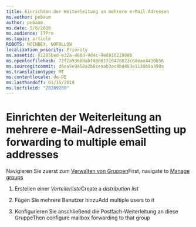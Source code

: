 ```yaml
---
title: Einrichten der Weiterleitung an mehrere e-Mail-Adressen
ms.author: pebaum
author: pebaum
ms.date: 5/8/2018
ms.audience: ITPro
ms.topic: article
ROBOTS: NOINDEX, NOFOLLOW
localization_priority: Priority
ms.assetid: 81205bed-e32a-468d-9d4c-9e881622908b
ms.openlocfilehash: 72f2a9368dabfd8001216478823c6deae4430b56
ms.sourcegitcommit: d6ea5e9458a2b8ceaab3ac4bd483e1130b9a398a
ms.translationtype: MT
ms.contentlocale: de-DE
ms.lasthandoff: 01/15/2019
ms.locfileid: "28289280"
---
```

# <a name="setting-up-forwarding-to-multiple-email-addresses"></a><span data-ttu-id="d5250-102">Einrichten der Weiterleitung an mehrere e-Mail-Adressen</span><span class="sxs-lookup"><span data-stu-id="d5250-102">Setting up forwarding to multiple email addresses</span></span>

<span data-ttu-id="d5250-103">Navigieren Sie zuerst zum [Verwalten von Gruppen](https://portal.office.com/adminportal/home#/groups)</span><span class="sxs-lookup"><span data-stu-id="d5250-103">First, navigate to [Manage groups](https://portal.office.com/adminportal/home#/groups)</span></span>
  
1. <span data-ttu-id="d5250-104">Erstellen einer *Verteilerliste*</span><span class="sxs-lookup"><span data-stu-id="d5250-104">Create a  *distribution list*</span></span> 
    
2. <span data-ttu-id="d5250-105">Fügen Sie mehrere Benutzer hinzu</span><span class="sxs-lookup"><span data-stu-id="d5250-105">Add multiple users to it</span></span>
    
3. <span data-ttu-id="d5250-106">Konfigurieren Sie anschließend die Postfach-Weiterleitung an diese Gruppe</span><span class="sxs-lookup"><span data-stu-id="d5250-106">Then configure mailbox forwarding to that group</span></span>
    

